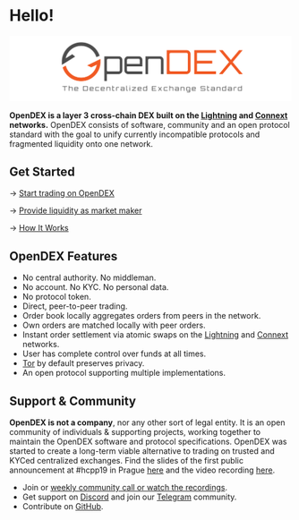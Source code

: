 # Hello!

![](.gitbook/assets/OpenDEX.png)

**OpenDEX is a layer 3 cross-chain DEX built on the [Lightning](https://lightning.network/) and [Connext](https://connext.network/) networks.** OpenDEX consists of software, community and an open protocol standard with the goal to unify currently incompatible protocols and fragmented liquidity onto one network.

## Get Started

-> [Start trading on OpenDEX](https://boltz.exchange/)

-> [Provide liquidity as market maker](https://boltz.exchange/)

-> [How It Works](How%20It%20Works.md)

## OpenDEX Features

* No central authority. No middleman.
* No account. No KYC. No personal data.
* No protocol token.
* Direct, peer-to-peer trading.
* Order book locally aggregates orders from peers in the network.
* Own orders are matched locally with peer orders.
* Instant order settlement via atomic swaps on the [Lightning](https://lightning.network/) and [Connext](https://connext.network/) networks.
* User has complete control over funds at all times.
* [Tor](https://www.torproject.org/) by default preserves privacy.
* An open protocol supporting multiple implementations.

## Support & Community
**OpenDEX is not a company**, nor any other sort of legal entity. It is an open community of individuals & supporting projects, working together to maintain the OpenDEX software and protocol specifications. OpenDEX was started to create a long-term viable alternative to trading on trusted and KYCed centralized exchanges. Find the slides of the first public announcement at \#hcpp19 in Prague [here](https://github.com/opendexnetwork/opendex/tree/90dd7a7e28cebf3d9cafc3f0a2218362552c06d6/slides/20191005_hcpp19.pdf) and the video recording [here](https://www.youtube.com/watch?v=euSr9A6tI90).


* Join or [weekly community call or watch the recordings](community/videos#community-calls).
* Get support on [Discord](https://discord.gg/RnXFHpn) and join our [Telegram](https://t.me/opendexnetwork) community.
* Contribute on [GitHub](https://github.com/opendexnetwork).
